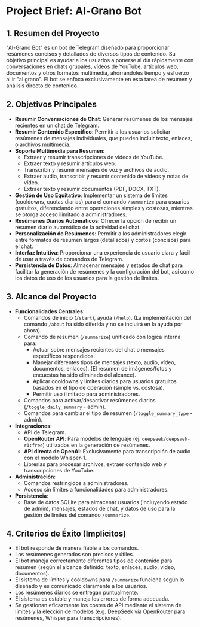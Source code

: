 # Project Brief: Al-Grano Bot

## 1. Resumen del Proyecto

"Al-Grano Bot" es un bot de Telegram diseñado para proporcionar resúmenes concisos y detallados de diversos tipos de contenido. Su objetivo principal es ayudar a los usuarios a ponerse al día rápidamente con conversaciones en chats grupales, vídeos de YouTube, artículos web, documentos y otros formatos multimedia, ahorrándoles tiempo y esfuerzo al ir "al grano". El bot se enfoca exclusivamente en esta tarea de resumen y análisis directo de contenido.

## 2. Objetivos Principales

- **Resumir Conversaciones de Chat**: Generar resúmenes de los mensajes recientes en un chat de Telegram.
- **Resumir Contenido Específico**: Permitir a los usuarios solicitar resúmenes de mensajes individuales, que pueden incluir texto, enlaces, o archivos multimedia.
- **Soporte Multimedia para Resumen**:
  - Extraer y resumir transcripciones de vídeos de YouTube.
  - Extraer texto y resumir artículos web.
  - Transcribir y resumir mensajes de voz y archivos de audio.
  - Extraer audio, transcribir y resumir contenido de vídeos y notas de vídeo.
  - Extraer texto y resumir documentos (PDF, DOCX, TXT).
- **Gestión de Uso Equitativo**: Implementar un sistema de límites (cooldowns, cuotas diarias) para el comando `/summarize` para usuarios gratuitos, diferenciando entre operaciones simples y costosas, mientras se otorga acceso ilimitado a administradores.
- **Resúmenes Diarios Automáticos**: Ofrecer la opción de recibir un resumen diario automático de la actividad del chat.
- **Personalización de Resúmenes**: Permitir a los administradores elegir entre formatos de resumen largos (detallados) y cortos (concisos) para el chat.
- **Interfaz Intuitiva**: Proporcionar una experiencia de usuario clara y fácil de usar a través de comandos de Telegram.
- **Persistencia de Datos**: Almacenar mensajes y estados de chat para facilitar la generación de resúmenes y la configuración del bot, así como los datos de uso de los usuarios para la gestión de límites.

## 3. Alcance del Proyecto

- **Funcionalidades Centrales**:
  - Comandos de inicio (`/start`), ayuda (`/help`). (La implementación del comando `/about` ha sido diferida y no se incluirá en la ayuda por ahora).
  - Comando de resumen (`/summarize`) unificado con lógica interna para:
    - Actuar sobre mensajes recientes del chat o mensajes específicos respondidos.
    - Manejar diferentes tipos de mensajes (texto, audio, vídeo, documentos, enlaces). (El resumen de imágenes/fotos y encuestas ha sido eliminado del alcance).
    - Aplicar cooldowns y límites diarios para usuarios gratuitos basados en el tipo de operación (simple vs. costosa).
    - Permitir uso ilimitado para administradores.
  - Comandos para activar/desactivar resúmenes diarios (`/toggle_daily_summary` - admin).
  - Comandos para cambiar el tipo de resumen (`/toggle_summary_type` - admin).
- **Integraciones**:
  - API de Telegram.
  - **OpenRouter API**: Para modelos de lenguaje (ej. `deepseek/deepseek-r1:free`) utilizados en la generación de resúmenes.
  - **API directa de OpenAI**: Exclusivamente para transcripción de audio con el modelo Whisper-1.
  - Librerías para procesar archivos, extraer contenido web y transcripciones de YouTube.
- **Administración**:
  - Comandos restringidos a administradores.
  - Acceso sin límites a funcionalidades para administradores.
- **Persistencia**:
  - Base de datos SQLite para almacenar usuarios (incluyendo estado de admin), mensajes, estados de chat, y datos de uso para la gestión de límites del comando `/summarize`.

## 4. Criterios de Éxito (Implícitos)

- El bot responde de manera fiable a los comandos.
- Los resúmenes generados son precisos y útiles.
- El bot maneja correctamente diferentes tipos de contenido para resumen (según el alcance definido: texto, enlaces, audio, video, documentos).
- El sistema de límites y cooldowns para `/summarize` funciona según lo diseñado y es comunicado claramente a los usuarios.
- Los resúmenes diarios se entregan puntualmente.
- El sistema es estable y maneja los errores de forma adecuada.
- Se gestionan eficazmente los costes de API mediante el sistema de límites y la elección de modelos (e.g. DeepSeek vía OpenRouter para resúmenes, Whisper para transcripciones).
